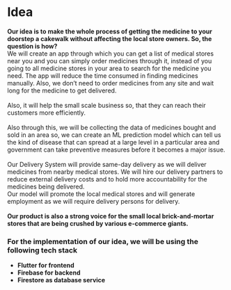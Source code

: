 # Idea
<b>Our idea is to make the whole process of getting the medicine to your doorstep a cakewalk without affecting the local store owners. So, the question is how?</b>
</br> We will create an app through which you can get a list of medical stores near you and you can simply order medicines through it, instead of you going to all medicine stores in your area to search for the medicine you need. The app will reduce the time consumed in finding
medicines manually. Also, we don’t need to order medicines from any site and wait long for
the medicine to get delivered.</br></br>Also, it will help the small scale business so, that they can reach their customers more efficiently.</br></br>Also through this, we will be collecting the data of medicines bought and sold in an area so, we can create an ML prediction model which can tell us   the kind of disease that can spread at a large level in a particular area and government can take preventive measures before it becomes a major issue.
</br></br>Our Delivery System will provide same-day delivery as we will deliver medicines from nearby medical
stores. We will hire our delivery partners to reduce external delivery costs and to hold more
accountability for the medicines being delivered.</br>Our model will promote the local medical stores and will generate employment as we will require delivery persons for delivery.
</br></br><b>Our product is also a strong voice for the small local brick-and-mortar stores that are being crushed by various e-commerce giants.




### For the implementation of our idea, we will be using the following tech stack
<ul><li>Flutter for frontend</li>

<li>Firebase for backend</li>

<li>Firestore as database service</li></ul>
 

